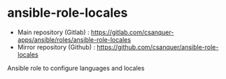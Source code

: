ansible-role-locales
====================

* Main repository (Gitlab) : https://gitlab.com/csanquer-apps/ansible/roles/ansible-role-locales
* Mirror repository (Github) : https://github.com/csanquer/ansible-role-locales

Ansible role to configure languages and locales
